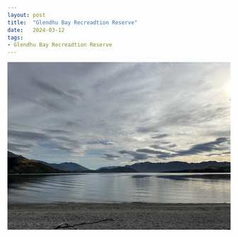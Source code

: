 ```yaml
---
layout: post
title:  "Glendhu Bay Recreadtion Reserve"
date:   2024-03-12
tags:
- Glendhu Bay Recreadtion Reserve
---
```

![Glendhu Bay Recreadtion Reserve](/media/2024-03-12-Glendhu-Bay-Recreadtion-Reserve.jpeg)
